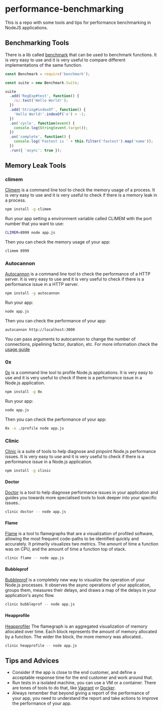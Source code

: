 # performance-benchmarking
This is a repo with some tools and tips for performance benchmarking in NodeJS applications.

## Benchmarking Tools
There is a lib called [benchmark](https://www.npmjs.com/package/benchmark) that can be used to benchmark functions. It is very easy to use and it is very useful to compare different implementations of the same function.

```js
const Benchmark = require('benchmark');

const suite = new Benchmark.Suite;

suite
  .add('RegExp#test', function() {
    /o/.test('Hello World!');
  })
  .add('String#indexOf', function() {
    'Hello World!'.indexOf('o') > -1;
  })
  .on('cycle', function(event) {
    console.log(String(event.target));
  })
  .on('complete', function() {
    console.log('Fastest is ' + this.filter('fastest').map('name'));
  })
  .run({ 'async': true });
```

## Memory Leak Tools

### climem
[Climem](https://github.com/mcollina/climem) is a command line tool to check the memory usage of a process. It is very easy to use and it is very useful to check if there is a memory leak in a process.

```bash
npm install -g climem
```
Run your app setting a environment variable called CLIMEM with the port number that you want to use:
```bash
CLIMEM=8999 node app.js
```
Then you can check the memory usage of your app:
```bash
climem 8999
```

### Autocannon
[Autocannon](https://github.com/mcollina/autocannon) is a command line tool to check the performance of a HTTP server. It is very easy to use and it is very useful to check if there is a performance issue in a HTTP server.

```bash
npm install -g autocannon
```
Run your app:
```bash
node app.js
```
Then you can check the performance of your app:
```bash
autocannon http://localhost:3000
```
You can pass arguments to autocannon to change the number of connections, pipelining factor, duration, etc. For more information check the [usage guide](https://github.com/mcollina/autocannon#usage)

### 0x

[0x](https://www.npmjs.com/package/0x) is a command line tool to profile Node.js applications. It is very easy to use and it is very useful to check if there is a performance issue in a Node.js application.

```bash
npm install -g 0x
```
Run your app:
```bash
node app.js
```
Then you can check the performance of your app:
```bash
0x -o ./profile node app.js
```

### Clinic

[Clinic](https://clinicjs.org/) is a suite of tools to help diagnose and pinpoint Node.js performance issues. It is very easy to use and it is very useful to check if there is a performance issue in a Node.js application.

```bash
npm install -g clinic
```

#### Doctor

[Doctor](https://clinicjs.org/doctor/) is a tool to help diagnose performance issues in your application and guides you towards more specialised tools to look deeper into your specific issues..

```bash
clinic doctor -- node app.js
```

#### Flame

[Flame](https://clinicjs.org/flame/) is a tool to flamegraphs that are a visualization of profiled software, allowing the most frequent code-paths to be identified quickly and accurately.  It primarily visualizes two metrics. The amount of time a function was on CPU, and the amount of time a function top of stack.

```bash
clinic flame -- node app.js
```

#### Bubbleprof

[Bubbleprof](https://clinicjs.org/bubbleprof/) is a completely new way to visualize the operation of your Node.js processes. It observes the async operations of your application, groups them, measures their delays, and draws a map of the delays in your application's async flow.

```bash
clinic bubbleprof -- node app.js
```

#### Heapprofile

[Heapprofiler](https://clinicjs.org/heapprofiler/) The flamegraph is an aggregated visualization of memory allocated over time. Each block represents the amount of memory allocated by a function. The wider the block, the more memory was allocated..

```bash
clinic heapprofile -- node app.js
```
## Tips and Advices
- Consider if the app is close to the end customer, and define a acceptable response time for the end customer and work around that.
- Run tests in a isolated machine, you can use a VM or a container. There are tones of tools to do that, like [Vagrant](https://www.vagrantup.com/) or [Docker](https://www.docker.com/).
- Always remember that beyond giving a report of the performance of your app, you need to understand the report and take actions to improve the performance of your app.
